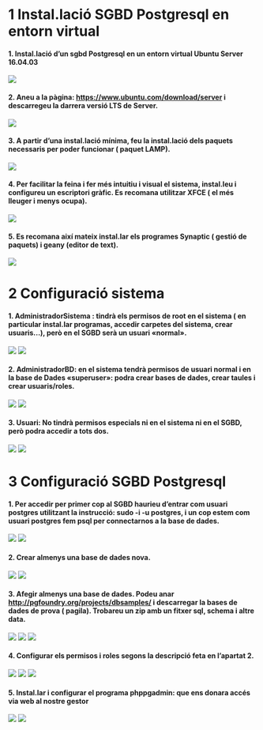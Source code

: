 # 1 Instal.lació SGBD Postgresql en entorn virtual
#### 1. Instal.lació d’un sgbd Postgresql en un entorn virtual Ubuntu Server 16.04.03
![](/imgP1/pregunta1p1.png)
#### 2. Aneu a la pàgina: https://www.ubuntu.com/download/server i descarregeu la darrera versió LTS de Server.
![](/imgP1/pregunta2p1.png)
#### 3. A partir d’una instal.lació mínima, feu la instal.lació dels paquets necessaris per poder funcionar ( paquet LAMP).
![](/imgP1/pregunta3p1.png)
#### 4. Per facilitar la feina i fer més intuitiu i visual el sistema, instal.leu i configureu un escriptori gràfic. Es recomana utilitzar XFCE ( el més lleuger i menys ocupa).
![](/imgP1/pregunta4p1.png)
#### 5. Es recomana així mateix instal.lar els programes Synaptic ( gestió de paquets) i geany (editor de text). 
![](/imgP1/pregunta5p1.png)

# 2 Configuració sistema
#### 1. AdministradorSistema : tindrà els permisos de root en el sistema ( en particular instal.lar programas, accedir carpetes del sistema, crear usuaris...), però en el SGBD serà un usuari «normal». 
![](/imgP2/pregunta1-1p2.png)
![](/imgP2/pregunta1-2p2.png)
#### 2. AdministradorBD: en el sistema tendrà permisos de usuari normal i en la base de Dades «superuser»: podra crear bases de dades, crear taules i crear usuaris/roles. 
![](/imgP2/pregunta2-1p2.png)
![](/imgP2/pregunta2-2p2.png)
#### 3. Usuari: No tindrà permisos especials ni en el sistema ni en el SGBD, però podra accedir a tots dos.
![](/imgP2/pregunta3-1p2.png)
![](/imgP2/pregunta1-2p2.png)

#  3 Configuració SGBD Postgresql 
#### 1. Per accedir per primer cop al SGBD haurieu d’entrar com usuari postgres utilitzant la instrucció: sudo -i -u postgres, i un cop estem com usuari postgres fem psql per connectarnos a la base de dades.
![](/imgP3/pregunta1-1p3.png)
![](/imgP3/pregunta1-2p3.png)
#### 2. Crear almenys una base de dades nova.
![](/imgP3/pregunta2-1p3.png)
![](/imgP3/pregunta2-2p3.png)
#### 3. Afegir almenys una base de dades. Podeu anar http://pgfoundry.org/projects/dbsamples/ i descarregar la bases de dades de prova ( pagila). Trobareu un zip amb un fitxer sql, schema i altre data.
![](/imgP3/pregunta3-1p3.png)
![](/imgP3/pregunta3-2p3.png)
![](/imgP3/pregunta3-3p3.png)
#### 4. Configurar els permisos i roles segons la descripció feta en l’apartat 2.
![](/imgP2/pregunta1-2p2.png)
![](/imgP2/pregunta2-2p2.png)
![](/imgP2/pregunta1-2p2.png)
#### 5. Instal.lar i configurar el programa phppgadmin: que ens donara accés via web al nostre gestor
![](/imgP3/pregunta5-1.png)
![](/imgP3/pregunta5-2.png)
